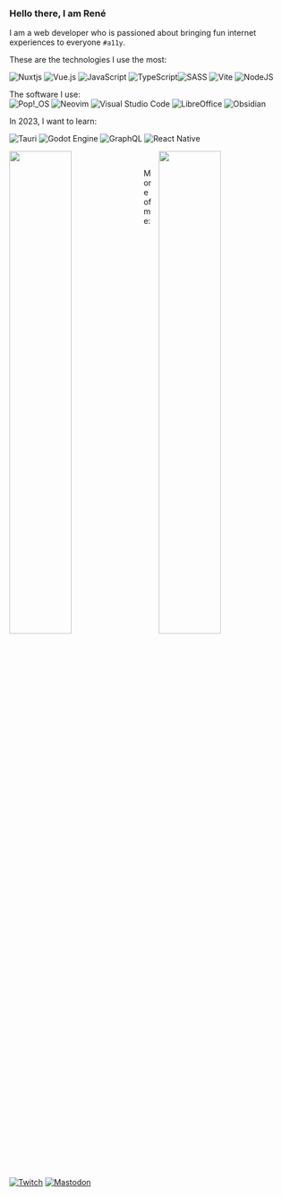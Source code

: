 ### Hello there, I am René

I am a web developer who is passioned about bringing fun internet experiences to everyone `#a11y`.

These are the technologies I use the most:

![Nuxtjs](https://img.shields.io/badge/Nuxt-002E3B?style=flat&logo=nuxtdotjs&logoColor=#00DC82)
![Vue.js](https://img.shields.io/badge/vuejs-%2335495e.svg?style=flat&logo=vuedotjs&logoColor=%234FC08D)
![JavaScript](https://img.shields.io/badge/javascript-%23323330.svg?style=flat&logo=javascript&logoColor=%23F7DF1E)
![TypeScript](https://img.shields.io/badge/typescript-%23007ACC.svg?style=flat&logo=typescript&logoColor=white)![SASS](https://img.shields.io/badge/SASS-hotpink.svg?style=flat&logo=SASS&logoColor=white)
![Vite](https://img.shields.io/badge/vite-%23646CFF.svg?style=flat&logo=vite&logoColor=white)
![NodeJS](https://img.shields.io/badge/node.js-6DA55F?style=flat&logo=node.js&logoColor=white)

The software I use:\
![Pop!_OS](https://img.shields.io/badge/Pop!_OS-48B9C7?style=flat&logo=Pop!_OS&logoColor=white)
![Neovim](https://img.shields.io/badge/NeoVim-%2357A143.svg?&style=flat&logo=neovim&logoColor=white)
![Visual Studio Code](https://img.shields.io/badge/Visual%20Studio%20Code-0078d7.svg?style=flat&logo=visual-studio-code&logoColor=white)
![LibreOffice](https://img.shields.io/badge/LibreOffice-%2318A303?style=flat&logo=LibreOffice&logoColor=white)
![Obsidian](https://img.shields.io/badge/Obsidian-%23483699.svg?style=flat&logo=obsidian&logoColor=white)

In 2023, I want to learn:

![Tauri](https://img.shields.io/badge/tauri-%2324C8DB.svg?style=flat&logo=tauri&logoColor=%23FFFFFF)
![Godot Engine](https://img.shields.io/badge/GODOT-%23FFFFFF.svg?style=flat&logo=godot-engine)
![GraphQL](https://img.shields.io/badge/-GraphQL-E10098?style=flat&logo=graphql&logoColor=white)
![React Native](https://img.shields.io/badge/react_native-%2320232a.svg?style=flat&logo=react&logoColor=%2361DAFB)

<div>
<a href="https://github.com/anuraghazra/github-readme-stats">
    <img align="left" width="47%"  src="https://github-readme-stats.vercel.app/api?username=bo7owers&hide=contribs&show_icons=true&theme=nightowl"/>
</a>

<a href="https://github.com/bo7owers/github-readme-stats">
    <img align="right" width="47%" style="padding-left: 10px;" src="https://github-readme-stats.vercel.app/api/top-langs/?username=anuraghazra&layout=compact"/>
</a>
</div>

<br>

More of me:

[![Twitch](https://img.shields.io/badge/Twitch-%239146FF.svg?style=flat&logo=Twitch&logoColor=white)](https://www.twitch.tv/bo7owers)
[![Mastodon](https://img.shields.io/badge/-MASTODON-%232B90D9?style=flat&logo=mastodon&logoColor=white)](https://indieweb.social/@bo7owers)
